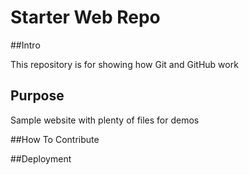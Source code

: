 # Starter Web Repo
##Intro

This repository is for showing how Git and GitHub work

## Purpose

Sample website with plenty of files for demos

##How To Contribute

##Deployment